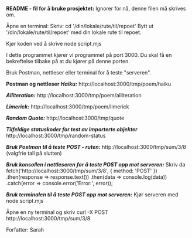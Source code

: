 **README - fil for å bruke prosjektet:**
Ignorer for nå, denne filen må skrives om.


Åpne en terminal: 
Skriv: 
  cd '/din/lokale/rute/til/repoet' 
Bytt ut '/din/lokale/rute/til/repoet' med din lokale rute til repoet.

Kjør koden ved å skrive
  node script.mjs 

I dette programmet kjører vi programmet på port 3000. Du skal få en bekreftelse tilbake på at du kjører på denne porten.

Bruk Postman, nettleser eller terminal for å teste "serveren". 

**Postman og nettleser**
***Haiku:***
http://localhost:3000/tmp/poem/haiku

***Alliteration:***
http://localhost:3000/tmp/poem/alliteration

***Limerick:***
http://localhost:3000/tmp/poem/limerick

***Random Quote:***
http://localhost:3000/tmp/quote

***Tilfeldige statuskoder for test av importerte objekter***
http://localhost:3000/tmp/random-status

***Bruk Postman til å teste POST - ruten:***
http://localhost:3000/tmp/sum/3/8 (valgfrie tall på slutten) 

***Bruk konsollen i nettleseren for å teste POST opp mot serveren:***
Skriv da 
  fetch('http://localhost:3000/tmp/sum/3/8', {
      method: 'POST'
  })
  .then(response => response.text())
  .then(data => console.log(data))
  .catch(error => console.error('Error:', error));

***Bruk terminalen til å teste POST opp mot serveren:***
Kjør serveren med 
  node script.mjs
  
Åpne en ny terminal og skriv
  curl -X POST http://localhost:3000/tmp/sum/3/8

Forfatter: Sarah
